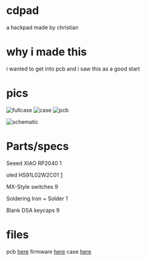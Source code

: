 # cdpad
a hackpad made by christian
# why i made this
i wanted to get into pcb and i saw this as a good start 
# pics 
![fullcase](https://hc-cdn.hel1.your-objectstorage.com/s/v3/e0a6b8e526f0c5df6da025b8d61aeccc9747da11_screenshot_2025-07-08_17.49.47.png)
![case](https://hc-cdn.hel1.your-objectstorage.com/s/v3/0a954a1b1b5995506b12454605a75e09f4b77ecc_image.png)
![pcb](https://hc-cdn.hel1.your-objectstorage.com/s/v3/6178e282fc4434aec1a2145eb7d2773fd68fd728_3d_pcb2_2025-07-08.png)

![schematic](https://hc-cdn.hel1.your-objectstorage.com/s/v3/1cb91d139967d905e0bd7e6b882722aad73b8577_image.png)

# Parts/specs 
Seeed XIAO RP2040   1

oled HS91L02W2C01  [1](https://lcsc.com/product-detail/image/HS91L02W2C01_C5248081.html)

MX-Style switches   9

Soldering Iron + Solder 1

Blank DSA keycaps 9




# files

pcb [here](Gerber_PCB2_2025-07-08.zip)
firmware [here](main.py)
case [here](case.step)


